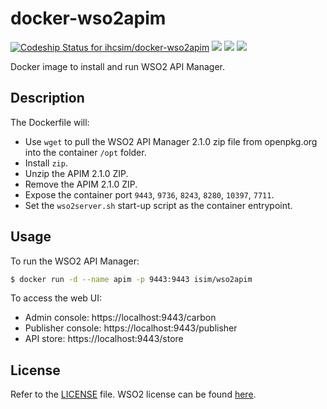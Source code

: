 # docker-wso2apim
[ ![Codeship Status for ihcsim/docker-wso2apim](https://app.codeship.com/projects/f9f472e0-c271-0134-3993-22c030d3a647/status?branch=master)](https://app.codeship.com/projects/197444) [![](https://images.microbadger.com/badges/version/isim/wso2apim:2.1.0.svg)](https://microbadger.com/images/isim/wso2apim:2.0.0 "Get your own version badge on microbadger.com") [![](https://images.microbadger.com/badges/commit/isim/wso2apim:2.0.0.svg)](https://microbadger.com/images/isim/wso2apim:2.0.0 "Get your own commit badge on microbadger.com") [![](https://images.microbadger.com/badges/image/isim/wso2apim:2.0.0.svg)](https://microbadger.com/images/isim/wso2apim:2.0.0 "Get your own image badge on microbadger.com")

Docker image to install and run WSO2 API Manager.

## Description
The Dockerfile will:
* Use `wget` to pull the WSO2 API Manager 2.1.0 zip file from openpkg.org into the container `/opt` folder.
* Install `zip`.
* Unzip the APIM 2.1.0 ZIP.
* Remove the APIM 2.1.0 ZIP.
* Expose the container port `9443`, `9736`, `8243`, `8280`, `10397`, `7711`.
* Set the `wso2server.sh` start-up script as the container entrypoint.

## Usage
To run the WSO2 API Manager:
```sh
$ docker run -d --name apim -p 9443:9443 isim/wso2apim
```

To access the web UI:
* Admin console: https://localhost:9443/carbon
* Publisher console: https://localhost:9443/publisher
* API store: https://localhost:9443/store

## License
Refer to the [LICENSE](LICENSE) file. WSO2 license can be found [here](http://wso2.com/licenses).
